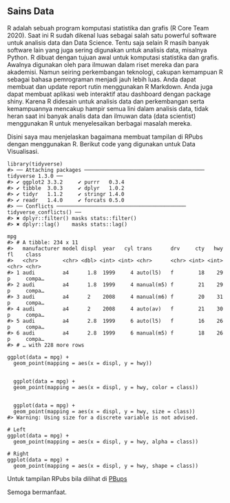 ## Sains Data
R adalah sebuah program komputasi statistika dan grafis (R Core Team 2020). Saat ini R sudah dikenal luas sebagai salah satu powerful software untuk analisis data dan Data Science. Tentu saja selain R masih banyak software lain yang juga sering digunakan untuk analisis data, misalnya Python. R dibuat dengan tujuan awal untuk komputasi statistika dan grafis. Awalnya digunakan oleh para ilmuwan dalam riset mereka dan para akademisi. Namun seiring perkembangan teknologi, cakupan kemampuan R sebagai bahasa pemrograman menjadi jauh lebih luas. Anda dapat membuat dan update report rutin menggunakan R Markdown. Anda juga dapat membuat aplikasi web interaktif atau dashboard dengan package shiny. Karena R didesain untuk analisis data dan perkembangan serta kemampuannya mencakup hampir semua lini dalam analisis data, tidak heran saat ini banyak analis data dan ilmuwan data (data scientist) menggunakan R untuk menyelesaikan berbagai masalah mereka. 

Disini saya mau menjelaskan bagaimana membuat tampilan di RPubs dengan menggunakan R. Berikut code yang digunakan untuk Data Visualisasi.

```{r}
library(tidyverse)
#> ── Attaching packages ─────────────────────────────────────── tidyverse 1.3.0 ──
#> ✔ ggplot2 3.3.2     ✔ purrr   0.3.4
#> ✔ tibble  3.0.3     ✔ dplyr   1.0.2
#> ✔ tidyr   1.1.2     ✔ stringr 1.4.0
#> ✔ readr   1.4.0     ✔ forcats 0.5.0
#> ── Conflicts ────────────────────────────────────────── tidyverse_conflicts() ──
#> ✖ dplyr::filter() masks stats::filter()
#> ✖ dplyr::lag()    masks stats::lag()
```

```{r}
mpg
#> # A tibble: 234 x 11
#>   manufacturer model displ  year   cyl trans      drv     cty   hwy fl    class 
#>   <chr>        <chr> <dbl> <int> <int> <chr>      <chr> <int> <int> <chr> <chr> 
#> 1 audi         a4      1.8  1999     4 auto(l5)   f        18    29 p     compa…
#> 2 audi         a4      1.8  1999     4 manual(m5) f        21    29 p     compa…
#> 3 audi         a4      2    2008     4 manual(m6) f        20    31 p     compa…
#> 4 audi         a4      2    2008     4 auto(av)   f        21    30 p     compa…
#> 5 audi         a4      2.8  1999     6 auto(l5)   f        16    26 p     compa…
#> 6 audi         a4      2.8  1999     6 manual(m5) f        18    26 p     compa…
#> # … with 228 more rows

```

```{r}
ggplot(data = mpg) + 
  geom_point(mapping = aes(x = displ, y = hwy))
```

```{r}
  
  ggplot(data = mpg) + 
  geom_point(mapping = aes(x = displ, y = hwy, color = class))
 ```
 

```{r}

  ggplot(data = mpg) + 
  geom_point(mapping = aes(x = displ, y = hwy, size = class))
#> Warning: Using size for a discrete variable is not advised.
```


```{r}
# Left
ggplot(data = mpg) + 
  geom_point(mapping = aes(x = displ, y = hwy, alpha = class))

# Right
ggplot(data = mpg) + 
  geom_point(mapping = aes(x = displ, y = hwy, shape = class))
  ```
  
  Untuk tampilan RPubs bila dilihat di  [PBups](https://rpubs.com/DitaAisha98) 

Semoga bermanfaat.

